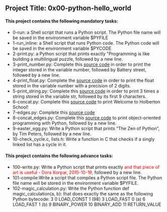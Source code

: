 ## Project Title: 0x00-python-hello_world

#### This project contains the following mandatory tasks:
* 0-run: a Shell script that runs a Python script. The Python file name will be saved in the environment variable $PYFILE
* 1-run_inline: a Shell script that runs Python code. The Python code will be saved in the environment variable $PYCODE
* 2-print.py: a Python script that prints exactly "Programming is like building a multilingual puzzle, followed by a new line.
* 3-print_number.py: Complete this [source code](https://github.com/holbertonschool/0x00.py/blob/master/3-print_number.py) in order to print the integer stored in the variable number, followed by Battery street, followed by a new line.
* 4-print_float.py: Complete the [source code](https://github.com/holbertonschool/0x00.py/blob/master/4-print_float.py) in order to print the float stored in the variable number with a precision of 2 digits.
* 5-print_string.py: Complete this [source code](https://github.com/holbertonschool/0x00.py/blob/master/5-print_string.py) in order to print 3 times a string stored in the variable str, followed by its first 9 characters.
* 6-concat.py: Complete this [source code](https://github.com/holbertonschool/0x00.py/blob/master/6-concat.py) to print Welcome to Holberton School!
* 7-edges.py: Complete this [source code](https://github.com/holbertonschool/0x00.py/blob/master/7-edges.py)
* 8-concat_edges.py: Complete this [source code](https://github.com/holbertonschool/0x00.py/blob/master/8-concat_edges.py) to print object-oriented programming with Python, followed by a new line.
* 9-easter_egg.py: Write a Python script that prints “The Zen of Python”, by Tim Peters, followed by a new line.
* 10-check_cycle.c, lists.h: Write a function in C that checks if a singly linked list has a cycle in it.

#### This project contains the following advance tasks:
* 100-write.py: Write a Python script that prints exactly <span style="color:red">and that piece of art is useful - Dora Korpar, 2015-10-19, </span> followed by a new line.
* 101-compile:Write a script that compiles a Python script file. The Python file name will be stored in the environment variable $PYFILE.
* 102-magic_calculation.py: Write the Python function def magic_calculation(a, b): that does exactly the same as the following Python bytecode:
 3            0 LOAD_CONST               1 (98)
              3 LOAD_FAST                0 (a)
              6 LOAD_FAST                1 (b)
              9 BINARY_POWER
             10 BINARY_ADD
             11 RETURN_VALUE

